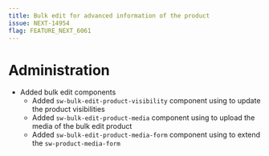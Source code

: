 ```yaml
---
title: Bulk edit for advanced information of the product
issue: NEXT-14954
flag: FEATURE_NEXT_6061
---
```

# Administration
* Added bulk edit components
    * Added `sw-bulk-edit-product-visibility` component using to update the product visibilities
    * Added `sw-bulk-edit-product-media` component using to upload the media of the bulk edit product
    * Added `sw-bulk-edit-product-media-form` component using to extend the `sw-product-media-form`
